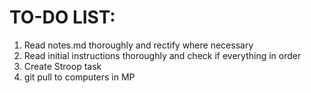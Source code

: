 ﻿# TO-DO LIST:

1. Read notes.md thoroughly and rectify where necessary
2. Read initial instructions thoroughly and check if everything in order
3. Create Stroop task
4. git pull to computers in MP